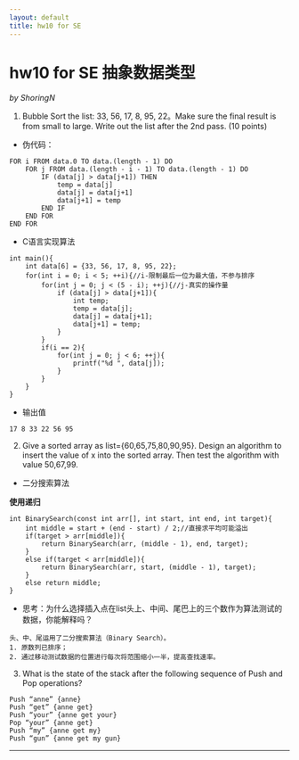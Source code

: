 ```yaml
---
layout: default
title: hw10 for SE
---
```

# hw10 for SE 抽象数据类型
_by ShoringN_

1. Bubble Sort the list: 33, 56, 17, 8, 95, 22。Make sure the final result is
from small to large.
Write out the list after the 2nd pass. (10 points)
* 伪代码：
```
FOR i FROM data.0 TO data.(length - 1) DO
    FOR j FROM data.(length - i - 1) TO data.(length - 1) DO
	    IF (data[j] > data[j+1]) THEN
		    temp = data[j]
		    data[j] = data[j+1]
	        data[j+1] = temp
	    END IF
	END FOR
END FOR
```
* C语言实现算法
```
int main(){
    int data[6] = {33, 56, 17, 8, 95, 22};
    for(int i = 0; i < 5; ++i){//i-限制最后一位为最大值，不参与排序 
		for(int j = 0; j < (5 - i); ++j){//j-真实的操作量 
			if (data[j] > data[j+1]){
			    int temp; 
		        temp = data[j];
			    data[j] = data[j+1];
		        data[j+1] = temp;
		    }
		}
		if(i == 2){
			for(int j = 0; j < 6; ++j){
				printf("%d ", data[j]);
			}
		}
	}
}
```
* 输出值
```
17 8 33 22 56 95
```

2. Give a sorted array as list={60,65,75,80,90,95}. Design an algorithm to
insert the value of x into the sorted array. Then test the algorithm with
value 50,67,99.

* 二分搜索算法

**使用递归**
```
int BinarySearch(const int arr[], int start, int end, int target){
	int middle = start + (end - start) / 2;//直接求平均可能溢出
	if(target > arr[middle]){
		return BinarySearch(arr, (middle - 1), end, target);
	}
	else if(target < arr[middle]){
		return BinarySearch(arr, start, (middle - 1), target);
	}
	else return middle;
}
```

* 思考：为什么选择插入点在list头上、中间、尾巴上的三个数作为算法测试的数据，你能解释吗？
```
头、中、尾运用了二分搜索算法（Binary Search）。
1. 原数列已排序；
2. 通过移动测试数据的位置进行每次将范围缩小一半，提高查找速率。
```

3. What is the state of the stack after the following sequence of Push and Pop operations?
```
Push “anne” {anne}
Push “get” {anne get}
Push “your” {anne get your}
Pop “your” {anne get}
Push “my” {anne get my}
Push “gun” {anne get my gun}
```
---